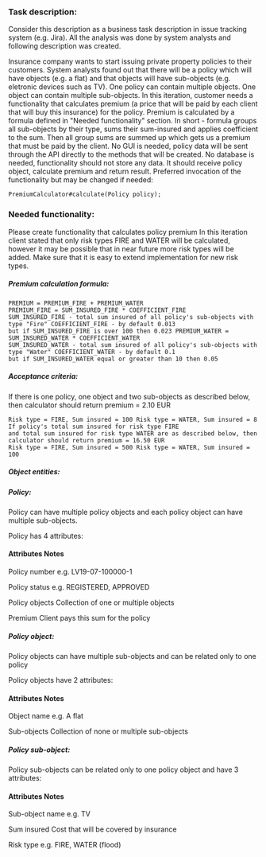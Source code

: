 ### Task description: 

Consider this description as a business task description in issue tracking system (e.g. Jira). All the analysis was done by system analysts and following description was created. 

Insurance company wants to start issuing private property policies to their customers. System analysts found out that there will be a policy which will have objects (e.g. a flat) and that objects will have sub-objects (e.g. eletronic devices such as TV). One policy can contain multiple objects. One object can contain multiple sub-objects. In this iteration, customer needs a functionality that calculates premium (a price that will be paid by each client that will buy this insurance) for the policy. 
Premium is calculated by a formula defined in "Needed functionality" section. In short - formula groups all sub-objects by their type, sums their sum-insured and applies coefficient to the sum. Then all group sums are summed up which gets us a premium that must be paid by the client. 
No GUI is needed, policy data will be sent through the API directly to the methods that will be created. No database is needed, functionality should not store any data. It should receive policy object, calculate premium and return result. 
Preferred invocation of the functionality but may be changed if needed: 
```
PremiumCalculator#calculate(Policy policy); 
```
### Needed functionality: 

Please create functionality that calculates policy premium 
In this iteration client stated that only risk types FIRE and WATER will be calculated, however it may be possible that in near future more risk types will be added. Make sure that it is easy to extend implementation for new risk types. 
##### Premium calculation formula: 

```
PREMIUM = PREMIUM_FIRE + PREMIUM_WATER 
PREMIUM_FIRE = SUM_INSURED_FIRE * COEFFICIENT_FIRE 
SUM_INSURED_FIRE - total sum insured of all policy's sub-objects with type "Fire" COEFFICIENT_FIRE - by default 0.013 
but if SUM_INSURED_FIRE is over 100 then 0.023 PREMIUM_WATER = SUM_INSURED_WATER * COEFFICIENT_WATER 
SUM_INSURED_WATER - total sum insured of all policy's sub-objects with type "Water" COEFFICIENT_WATER - by default 0.1 
but if SUM_INSURED_WATER equal or greater than 10 then 0.05 
```
##### Acceptance criteria: 

If there is one policy, one object and two sub-objects as described below, then calculator should return premium = 2.10 EUR 
```
Risk type = FIRE, Sum insured = 100 Risk type = WATER, Sum insured = 8 If policy's total sum insured for risk type FIRE 
and total sum insured for risk type WATER are as described below, then calculator should return premium = 16.50 EUR 
Risk type = FIRE, Sum insured = 500 Risk type = WATER, Sum insured = 100 
```
##### Object entities:
 
##### Policy:
 
Policy can have multiple policy objects and each policy object can have multiple sub-objects. 

Policy has 4 attributes: 

#### Attributes      Notes 

Policy number   e.g. LV19-07-100000-1 

Policy status   e.g. REGISTERED, APPROVED 

Policy objects  Collection of one or multiple objects 

Premium         Client pays this sum for the policy 

##### Policy object: 

Policy objects can have multiple sub-objects and can be related only to one policy

Policy objects have 2 attributes: 

#### Attributes      Notes 

Object          name e.g. A flat 

Sub-objects     Collection of none or multiple sub-objects 

##### Policy sub-object: 

Policy sub-objects can be related only to one policy object and have 3 attributes: 

#### Attributes      Notes 

Sub-object name e.g. TV 

Sum insured     Cost that will be covered by insurance 

Risk type       e.g. FIRE, WATER (flood) 
